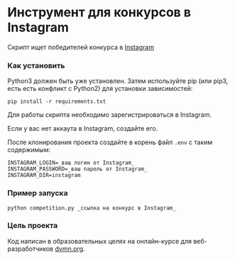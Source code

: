 # Инструмент для конкурсов в Instagram

Скрипт ищет победителей конкурса в [Instagram](https://www.instagram.com/)


### Как установить

Python3 должен быть уже установлен. Затем используйте pip (или pip3, есть есть конфликт с Python2) для установки зависимостей:
```
pip install -r requirements.txt
```

Для работы скрипта необходимо зарегистрироваться в Instagram.
 
Если у вас нет аккаута в Instagram, создайте его.

После клонирования проекта создайте в корень файл ```.env``` с таким содержимым:
```
INSTAGRAM_LOGIN=_ваш логин от Instagram_
INSTAGRAM_PASSWORD=_ваш пароль от Instagram_
INSTAGRAM_DIR=instagram
```


### Пример запуска

```python competition.py _ссылка на конкурс в Instagram_```

### Цель проекта

Код написан в образовательных целях на онлайн-курсе для веб-разработчиков [dvmn.org](https://dvmn.org/).